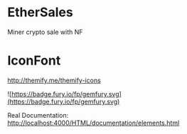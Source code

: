 # EtherSales
Miner crypto sale with NF

# IconFont
http://themify.me/themify-icons

![https://badge.fury.io/fp/gemfury.svg](https://badge.fury.io/fp/gemfury.svg)

Real Documentation:
[http://localhost:4000/HTML/documentation/elements.html](http://localhost:4000/HTML/documentation/elements.html)
